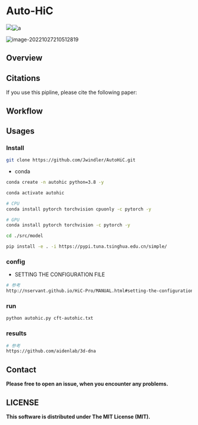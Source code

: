 # Auto-HiC

![](https://img.shields.io/badge/release-v0.8.17-blue)![a](https://img.shields.io/badge/license-MIT-brightgreen)




![image-20221027210512819](https://swindler-typora.oss-cn-chengdu.aliyuncs.com/typora_imgs/image-20221027210512819.png)



## Overview





## Citations

If you use this pipline, please cite the following paper:



## Workflow





## Usages

### Install

```sh
git clone https://github.com/Jwindler/AutoHiC.git
```



- conda

```sh
conda create -n autohic python=3.8 -y

conda activate autohic

# CPU
conda install pytorch torchvision cpuonly -c pytorch -y

# GPU
conda install pytorch torchvision -c pytorch -y

cd ./src/model

pip install -e . -i https://pypi.tuna.tsinghua.edu.cn/simple/
```



### config

- SETTING THE CONFIGURATION FILE

```sh
# 参考
http://nservant.github.io/HiC-Pro/MANUAL.html#setting-the-configuration-file
```



### run

```sh
python autohic.py cft-autohic.txt
```





### results

```sh
# 参考
https://github.com/aidenlab/3d-dna
```







## Contact

**Please free to open an issue, when you encounter any problems.**





## LICENSE

**This software is distributed under The MIT License (MIT).**

